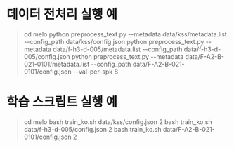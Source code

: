 # 데이터 전처리 실행 예
> cd melo
> python preprocess_text.py --metadata data/kss/metadata.list --config_path data/kss/config.json
> python preprocess_text.py --metadata data/f-h3-d-005/metadata.list --config_path data/f-h3-d-005/config.json
> python preprocess_text.py --metadata data/F-A2-B-021-0101/metadata.list --config_path data/F-A2-B-021-0101/config.json --val-per-spk 8

# 학습 스크립트 실행 예
> cd melo
> bash train_ko.sh data/kss/config.json 2
> bash train_ko.sh data/f-h3-d-005/config.json 2
> bash train_ko.sh data/F-A2-B-021-0101/config.json 2

